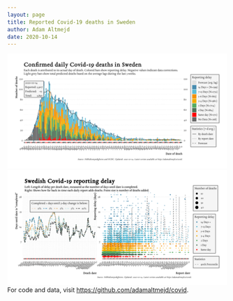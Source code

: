 ```yaml
---
layout: page
title: Reported Covid-19 deaths in Sweden
author: Adam Altmejd
date: 2020-10-14
---
```


![Graph of Swedish Covid-19 deaths with reporting delay.](deaths_lag_sweden_2020-10-14.png "Swedish Covid-19 deaths.")
![Graph of Swedish Covid-19 reporting delay in daily deaths.](lag_trend_sweden_2020-10-14.png "Trend in Swedish Covid-19 mortality reporting delay.")
For code and data, visit <https://github.com/adamaltmejd/covid>.
